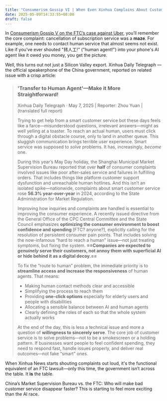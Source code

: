 ```yaml
---
title: "Consumerism Gossip VI | When Even Xinhua Complains About Customer Service"
date: 2025-05-09T14:33:55+08:00
draft: false
---
```


In [Consumerism Gossip V on the FTC’s case against Uber](/posts/ftc_vs_uber/), you’ll remember the core complaint: cancellation of subscription service was a **maze**. For example, one needs to contact human service that almost seems not exist. Like if you’ve ever shouted "转人工!" ("human agent!") into your phone's AI agent like it owed you money, you get the picture.

Well, this turns out not just a Silicon Valley export. Xinhua Daily Telegraph — the official speakerphone of the China government, reported on related issue with a crisp article:

> ### 'Transfer to Human Agent'—Make it More Straightforward!
>
> Xinhua Daily Telegraph · May 7, 2025 | Reporter: Zhou Yuan | (translated full report)
>
> Trying to get help from a smart customer service bot these days feels like a farce—misunderstood questions, irrelevant answers—might as well yelling at a toaster. To reach an actual human, users must click through a digital obstacle course, only to land in another queue. This sluggish communication brings terrible user experience. Smart service was supposed to *solve* problems. It has, increasingly, *become* one.
>
> During this year’s May Day holiday, the Shanghai Municipal Market Supervision Bureau reported that over **half** of consumer complaints involved issues like poor after-sales service and failures in fulfilling orders. That includes things like platform customer support dysfunction and unreachable human hotlines. And this isn’t an isolated spike—nationwide, complaints about smart customer service rose **56.3% year-over-year** in 2024, according to the State Administration for Market Regulation.
>
> Improving how inquiries and complaints are handled is essential to improving the consumer experience. A recently issued directive from the General Office of the CPC Central Committee and the State Council emphasizes **optimizing the consumer environment to boost confidence and spending** [FTC? anyone?], explicitly calling for the resolution of persistent consumer pain points. That includes solving the now-infamous “hard to reach a human” issue—not just treating symptoms, but fixing the system. **==Companies are expected to *genuinely* serve their customers, not annoy them with superficial AI or hide behind it as a digital decoy.==**
>
> To fix the “route to human” problem, the immediate priority is to **streamline access and increase the responsiveness** of human agents. That means:
>
> - Making human contact methods clear and accessible
> - Simplifying the process to reach them
> - Providing **one-click options** especially for elderly users and people with disabilities
> - Allocating a sensible balance between AI and human agents
> - Clearly defining the roles of each so that the whole system actually works
>
> At the end of the day, this is less a technical issue and more a question of **willingness to sincerely serve**. The core job of customer service is to solve problems—not to be a smokescreen or a holding pattern. If businesses want people to feel confident spending, they need to respond fast, handle issues properly, and deliver real outcomes—not fake “smart” ones.

When Xinhua News starts shouting complaints out loud, it's the functional equivalent of an FTC lawsuit—only this time, the government isn’t across the table. It **is** the table.

China’s Market Supervision Bureau vs. the FTC: Who will make bad customer service disappear faster? This is starting to feel more exciting than the AI race.
